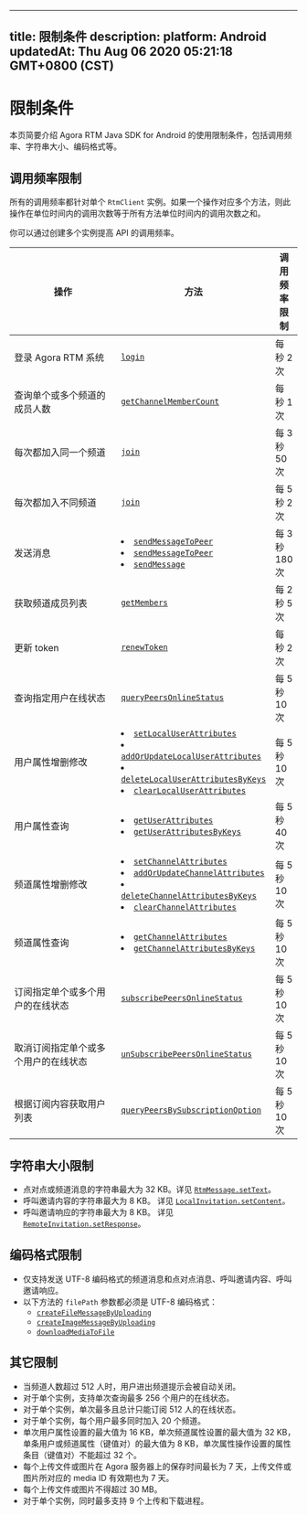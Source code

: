 
---
title: 限制条件
description: 
platform: Android
updatedAt: Thu Aug 06 2020 05:21:18 GMT+0800 (CST)
---
# 限制条件

本页简要介绍 Agora RTM Java SDK for Android 的使用限制条件，包括调用频率、字符串大小、编码格式等。



## 调用频率限制

所有的调用频率都针对单个 <code>RtmClient</code> 实例。如果一个操作对应多个方法，则此操作在单位时间内的调用次数等于所有方法单位时间内的调用次数之和。

<div class="alert note">你可以通过创建多个实例提高 API 的调用频率。</div>

<style> table th:first-of-type {     width: 300px; } th:third-of-type {     width: 100px; }</style>

| 操作                                                 | 方法                                                      | 调用频率限制                |
| ----------------------------------------------------------- | ------------------------------------------------------------ | ------------------------------ |
| 登录 Agora RTM 系统                              | [`login`](https://docs.agora.io/cn/Real-time-Messaging/API%20Reference/RTM_java/classio_1_1agora_1_1rtm_1_1_rtm_client.html#a995bb1b1bbfc169ee4248bd37e67b24a) | 每秒 2 次         |
| 查询单个或多个频道的成员人数 | [`getChannelMemberCount`](https://docs.agora.io/cn/Real-time-Messaging/API%20Reference/RTM_java/classio_1_1agora_1_1rtm_1_1_rtm_client.html#aff0384f2a004ed75498e20e1917352e4) | 每秒 1 次 |
| 每次都加入同一个频道 | [`join`](https://docs.agora.io/cn/Real-time-Messaging/API%20Reference/RTM_java/classio_1_1agora_1_1rtm_1_1_rtm_channel.html#ad7b321869aac2822b3f88f8c01ce0d40) | 每 3 秒 50 次 |
| 每次都加入不同频道 | [`join`](https://docs.agora.io/cn/Real-time-Messaging/API%20Reference/RTM_java/classio_1_1agora_1_1rtm_1_1_rtm_channel.html#ad7b321869aac2822b3f88f8c01ce0d40) | 每 5 秒 2 次 |
| 发送消息| <li>[`sendMessageToPeer`](https://docs.agora.io/cn/Real-time-Messaging/API%20Reference/RTM_java/classio_1_1agora_1_1rtm_1_1_rtm_client.html#a25ab5c0126e1dc51c78b2b705de68b7a) <li>[`sendMessageToPeer`](https://docs.agora.io/cn/Real-time-Messaging/API%20Reference/RTM_java/classio_1_1agora_1_1rtm_1_1_rtm_client.html#a729079805644b3307297fb2e902ab4c9)<li>[`sendMessage`](https://docs.agora.io/cn/Real-time-Messaging/API%20Reference/RTM_java/classio_1_1agora_1_1rtm_1_1_rtm_channel.html#a57087adf4227a17c774ea292840148a0) | 每 3 秒 180 次          |
| 获取频道成员列表                    | [`getMembers`](https://docs.agora.io/cn/Real-time-Messaging/API%20Reference/RTM_java/classio_1_1agora_1_1rtm_1_1_rtm_channel.html#a567aca5f866cf71c3b679ae09b4bf626) | 每 2 秒 5 次 |
| 更新 token| [`renewToken`](https://docs.agora.io/cn/Real-time-Messaging/API%20Reference/RTM_java/classio_1_1agora_1_1rtm_1_1_rtm_client.html#a9a6d33282509384165709107d7a89353) | 每秒 2 次 |
| 查询指定用户在线状态 | [`queryPeersOnlineStatus`](https://docs.agora.io/cn/Real-time-Messaging/API%20Reference/RTM_java/classio_1_1agora_1_1rtm_1_1_rtm_client.html#ac711f981405648ed5ef1cb07436125f3) | 每 5 秒 10 次 |
| 用户属性增删修改| <li>[`setLocalUserAttributes`](https://docs.agora.io/cn/Real-time-Messaging/API%20Reference/RTM_java/classio_1_1agora_1_1rtm_1_1_rtm_client.html#a339b7b2371ff2b86137b6db6c1c66294)<li>[`addOrUpdateLocalUserAttributes`](https://docs.agora.io/cn/Real-time-Messaging/API%20Reference/RTM_java/classio_1_1agora_1_1rtm_1_1_rtm_client.html#a765b186d62ed3ef6d67a5e875b040875)<li>[`deleteLocalUserAttributesByKeys`](https://docs.agora.io/cn/Real-time-Messaging/API%20Reference/RTM_java/classio_1_1agora_1_1rtm_1_1_rtm_client.html#a2477533989c1bb9ced831af210f1dba4)<li>[`clearLocalUserAttributes`](https://docs.agora.io/cn/Real-time-Messaging/API%20Reference/RTM_java/classio_1_1agora_1_1rtm_1_1_rtm_client.html#ae0c6c5c5bae6020e69009441d8a41785) | 每 5 秒 10 次          |
| 用户属性查询| <li>[`getUserAttributes`](https://docs.agora.io/cn/Real-time-Messaging/API%20Reference/RTM_java/classio_1_1agora_1_1rtm_1_1_rtm_client.html#aee9a6c027f35b652781f654a89433755)<li>[`getUserAttributesByKeys`](https://docs.agora.io/cn/Real-time-Messaging/API%20Reference/RTM_java/classio_1_1agora_1_1rtm_1_1_rtm_client.html#a3b927c35cca5ebd31afb976d60e99193) | 每 5 秒 40 次          |
| 频道属性增删修改| <li>[`setChannelAttributes`](https://docs.agora.io/cn/Real-time-Messaging/API%20Reference/RTM_java/classio_1_1agora_1_1rtm_1_1_rtm_client.html#ad25f51a3671db50e348ec6c170044ec6)<li>[`addOrUpdateChannelAttributes`](https://docs.agora.io/cn/Real-time-Messaging/API%20Reference/RTM_java/classio_1_1agora_1_1rtm_1_1_rtm_client.html#a997a31e6bfe1edc9b6ef58a931ef3f23)<li>[`deleteChannelAttributesByKeys`](https://docs.agora.io/cn/Real-time-Messaging/API%20Reference/RTM_java/classio_1_1agora_1_1rtm_1_1_rtm_client.html#a4cbf3329abda4940b73a75455cd1dc06)<li>[`clearChannelAttributes`](https://docs.agora.io/cn/Real-time-Messaging/API%20Reference/RTM_java/classio_1_1agora_1_1rtm_1_1_rtm_client.html#a6ed0ef4baacda8fa00eda5373d17f59f) | 每 5 秒 10 次          |
| 频道属性查询| <li>[`getChannelAttributes`](https://docs.agora.io/cn/Real-time-Messaging/API%20Reference/RTM_java/classio_1_1agora_1_1rtm_1_1_rtm_client.html#a81f14a747a4012815ab4ba8d9e480fb6)<li>[`getChannelAttributesByKeys`](https://docs.agora.io/cn/Real-time-Messaging/API%20Reference/RTM_java/classio_1_1agora_1_1rtm_1_1_rtm_client.html#a358b47f4b42d678fafa76f3f30290e5e) | 每 5 秒 10 次          |
| 订阅指定单个或多个用户的在线状态   | [`subscribePeersOnlineStatus`](https://docs.agora.io/cn/Real-time-Messaging/API%20Reference/RTM_java/classio_1_1agora_1_1rtm_1_1_rtm_client.html#a7a9ec7398c013ed35e17bc5d93e71420) | 每 5 秒 10 次 |
| 取消订阅指定单个或多个用户的在线状态    | [`unSubscribePeersOnlineStatus`](https://docs.agora.io/cn/Real-time-Messaging/API%20Reference/RTM_java/classio_1_1agora_1_1rtm_1_1_rtm_client.html#acf3ab093be17a0752d8aff094e3aabc4) | 每 5 秒 10 次 |
| 根据订阅内容获取用户列表    | [`queryPeersBySubscriptionOption`](https://docs.agora.io/cn/Real-time-Messaging/API%20Reference/RTM_java/classio_1_1agora_1_1rtm_1_1_rtm_client.html#a971c357f7d0c27d122ff877389314ccc) | 每 5 秒 10 次 |



## 字符串大小限制

- 点对点或频道消息的字符串最大为 32 KB。详见 [`RtmMessage.setText`](https://docs.agora.io/cn/Real-time-Messaging/API%20Reference/RTM_java/classio_1_1agora_1_1rtm_1_1_rtm_message.html#a114bf5f4d728e1a5e31792491bf4a1d2)。
- 呼叫邀请内容的字符串最大为 8 KB。 详见 [`LocalInvitation.setContent`](https://docs.agora.io/cn/Real-time-Messaging/API%20Reference/RTM_java/interfaceio_1_1agora_1_1rtm_1_1_local_invitation.html#a4cec28ff6d356242329b1034c7531445)。
- 呼叫邀请响应的字符串最大为 8 KB。 详见 [`RemoteInvitation.setResponse`](https://docs.agora.io/cn/Real-time-Messaging/API%20Reference/RTM_java/interfaceio_1_1agora_1_1rtm_1_1_remote_invitation.html#a229b8cf773eaa0e79b0d67815fd6b6f1)。

## 编码格式限制

- 仅支持发送 UTF-8 编码格式的频道消息和点对点消息、呼叫邀请内容、呼叫邀请响应。
- 以下方法的 `filePath` 参数都必须是 UTF-8 编码格式：
  - [`createFileMessageByUploading`](https://docs.agora.io/cn/Real-time-Messaging/API%20Reference/RTM_java/classio_1_1agora_1_1rtm_1_1_rtm_client.html#a1b08207278d611e5e4b87e6d9712e0c7)
  - [`createImageMessageByUploading`](https://docs.agora.io/cn/Real-time-Messaging/API%20Reference/RTM_java/classio_1_1agora_1_1rtm_1_1_rtm_client.html#afc93fad7700593a803ddbc87482c0ac0)
  - [`downloadMediaToFile`](https://docs.agora.io/cn/Real-time-Messaging/API%20Reference/RTM_java/classio_1_1agora_1_1rtm_1_1_rtm_client.html#a34e0bd19fb0bbd1d91dec0a1af100038)


## 其它限制

- 当频道人数超过 512 人时，用户进出频道提示会被自动关闭。
- 对于单个实例，支持单次查询最多 256 个用户的在线状态。
- 对于单个实例，单次最多且总计只能订阅 512 人的在线状态。
- 对于单个实例，每个用户最多同时加入 20 个频道。
- 单次用户属性设置的最大值为 16 KB，单次频道属性设置的最大值为 32 KB，单条用户或频道属性（键值对）的最大值为 8 KB，单次属性操作设置的属性条目（键值对）不能超过 32 个。
- 每个上传文件或图片在 Agora 服务器上的保存时间最长为 7 天，上传文件或图片所对应的 media ID 有效期也为 7 天。
- 每个上传文件或图片不得超过 30 MB。
- 对于单个实例，同时最多支持 9 个上传和下载进程。

